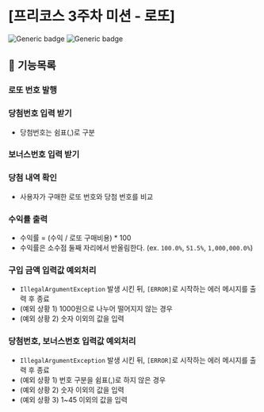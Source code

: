 # [프리코스 3주차 미션 - 로또]

![Generic badge](https://img.shields.io/badge/precourse-Kotlin-purple.svg)
![Generic badge](https://img.shields.io/badge/precourse-week3-red.svg)

## 📜 기능목록
### 로또 번호 발행
### 당첨번호 입력 받기
- 당첨번호는 쉼표(,)로 구분

### 보너스번호 입력 받기
### 당첨 내역 확인
- 사용자가 구매한 로또 번호와 당첨 번호를 비교

### 수익률 출력
- 수익률 = (수익 / 로또 구매비용) * 100
- 수익률은 소수점 둘째 자리에서 반올림한다. (ex. `100.0%`, `51.5%`, `1,000,000.0%`)

### 구입 금액 입력값 예외처리
- `IllegalArgumentException` 발생 시킨 뒤, `[ERROR]`로 시작하는 에러 메시지를 출력 후 종료
- (예외 상황 1) 1000원으로 나누어 떨어지지 않는 경우
- (예외 상황 2) 숫자 이외의 값을 입력

### 당첨번호, 보너스번호 입력값 예외처리
- `IllegalArgumentException` 발생 시킨 뒤, `[ERROR]`로 시작하는 에러 메시지를 출력 후 종료
- (예외 상황 1) 번호 구분을 쉼표(,)로 하지 않은 경우
- (예외 상황 2) 숫자 이외의 값을 입력
- (예외 상황 3) 1~45 이외의 값을 입력